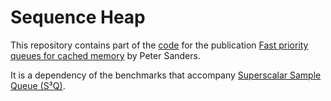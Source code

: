 # Sequence Heap

This repository contains part of the [code] for the publication [Fast priority queues for cached memory][publication] by Peter Sanders.

It is a dependency of the benchmarks that accompany [Superscalar Sample Queue (S³Q)][s3q].

[code]: http://algo2.iti.kit.edu/sanders/programs/spq/
[publication]: https://doi.org/10.1145/351827.384249
[s3q]: https://github.com/raphinesse/s3q

